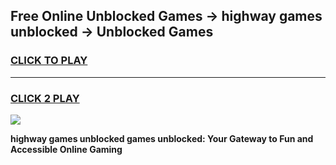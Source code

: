 
## Free Online Unblocked Games → highway games unblocked → Unblocked Games
<h3>
<a href="https://premium.freeplayer.one?title=highway_games_unblocked&ref=21F">CLICK TO PLAY</a></h3>
<hr>

<h3>
<a href="https://premium.freeplayer.one?title=highway_games_unblocked&ref=21F">CLICK 2 PLAY</a>
  
</h3>

<a href="https://premium.freeplayer.one?title=highway_games_unblocked&ref=21F/"><img src="https://clearcache.store/games.png"></a>


**highway games unblocked games unblocked: Your Gateway to Fun and Accessible Online Gaming**
